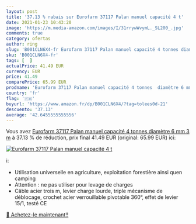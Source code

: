 ```yaml
---
layout: post
title: '37.13 % rabais sur Eurofarm 37117 Palan manuel capacité 4 t'
date: 2021-01-23 10:43:20
image: 'https://m.media-amazon.com/images/I/31rrywWvymL._SL200_.jpg'
comments: true
category: ofertas
author: ring
slug: 'B001CLN6X4-fr Eurofarm 37117 Palan manuel capacité 4 tonnes diamètre 6...'
sku: 'B001CLN6X4-fr'
tags: [  ]
actualPrice: 41.49 EUR
currency: EUR
price: 41.49
comparePrice: 65.99 EUR
prodname: 'Eurofarm 37117 Palan manuel capacité 4 tonnes  diamètre 6 mm 3 m'
country: 'fr'
flag: '🇫🇷'
buyurl: 'https://www.amazon.fr/dp/B001CLN6X4/?tag=tolees0d-21'
descuento: '37.13'
average: '42.6455555555556'
---
```


Vous avez [Eurofarm 37117 Palan manuel capacité 4 tonnes  diamètre 6 mm 3 m](https://www.amazon.fr/dp/B001CLN6X4/?tag=tolees0d-21)  à  37.13 % de réduction, prix final  41.49 EUR (original: 65.99 EUR) ici:

[![Eurofarm 37117 Palan manuel capacité 4 t](https://m.media-amazon.com/images/I/31rrywWvymL._SL200_.jpg)](https://www.amazon.fr/dp/B001CLN6X4/?tag=tolees0d-21)

ℹ️:

- Utilisation universelle en agriculture, exploitation forestière ainsi quen camping
- Attention : ne pas utiliser pour levage de charges
- Câble acier trois m, levier charge lourde, triple mécanisme de déblocage, crochet acier verrouillable pivotable 360°, effet de levier 15/1, testé CE

[🛒 Achetez-le maintenant!!](https://www.amazon.fr/dp/B001CLN6X4/?tag=tolees0d-21)
